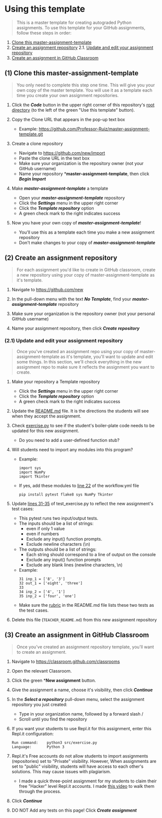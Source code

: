 # Using this template
    
> This is a master template for creating autograded Python assignments. To use this template for your GitHub assignments, follow these steps in order:

1. [Clone this master-assignment-template](#clone-this-master-assignment-template)
2. [Create an assignment repository](#create-an-assignment-repository)
    2.1. [Update and edit your assignment repository](#update-and-edit-your-assignment-repository)
3. [Create an assignment in GitHub Classroom](#create-an-assignment-in-github-classroom)

## (1) Clone this master-assignment-template

> You only need to complete this step one time. This will give you your own copy of the master template. You will use it as a template each time you create your own assignment repositories.

1. Click the ***Code*** button in the upper right corner of this repository's [root directory](https://github.com/Professor-Ruiz/master-assignment-template) (to the left of the green "Use this template" button).

2. Copy the Clone URL that appears in the pop-up text box
    - Example: https://github.com/Professor-Ruiz/master-assignment-template.git
    
3. Create a clone repository
    - Navigate to https://github.com/new/import
    - Paste the clone URL in the text box
    - Make sure your organization is the repository owner (not your GitHub username)
    - Name your repository ***master-assignment-template**, then click ***Begin Import***
    
4. Make ***master-assignment-template*** a template
    - Open your ***master-assignment-template*** repository
    - Click the ***Settings*** menu in the upper right corner
    - Click the ***Template repository*** option
    - A green check mark to the right indicates success
     
4. Now you have your own copy of ***master-assignment-template***!
    - You'll use this as a template each time you make a new assignment repository
    - Don't make changes to your copy of ***master-assignment-template***

## (2) Create an assignment repository
> For each assignment you'd like to create in GitHub classroom, create a new repository using your copy of master-assignment-template as it's template.

1. Navigate to https://github.com/new

2. In the pull-down menu with the text ***No Template***, find your ***master-assignment-template*** repository

3. Make sure your organization is the repository owner (not your personal GitHub username) 

4. Name your assignment repository, then click ***Create repository***

### (2.1) Update and edit your assignment repository
> Once you've created an assignment repo using your copy of master-assignment-template as it's template, you'll want to update and edit some things. In this section, we'll check everything in the new assignment repo to make sure it reflects the assignment you want to create.

1. Make your repository a Template repository
    - Click the ***Settings*** menu in the upper right corner
    - Click the ***Template repository*** option
    - A green check mark to the right indicates success

1. Update the [README.md](README.md) file. It is the directions the students will see when they accept the assignment.
    
2. Check [exercise.py](/src/exercise.py) to see if the student's boiler-plate code needs to be updated for this new assignment.
    - Do you need to add a user-defined function stub?
    
3. Will students need to import any modules into this program?
    - Example:
        ```
        import sys
        import NumPy
        import Tkinter
        ```
    - If yes, add these modules to [line 22](/.github/workflows/workflow.yml#L22) of the workflow.yml file
        ```
        pip install pytest flake8 sys NumPy Tkinter
        ```
    
4. Update [lines 31-35](/tests/test_exercise.py#L31) of test_exercise.py to reflect the new assignment's test cases:

    - This pytest runs two input/output tests.
    - The inputs should be a list of strings:
        - even if only 1 value
        - even if numbers
        - Exclude any input() function prompts.
        - Exclude newline characters (\n)
    - The outputs should be a list of strings:
        - Each string should correspond to a line of output on the console
        - Exclude any input() function prompts
        - Exclude any blank lines (newline characters, \n)
    - Example:
        ```
        31 inp_1 = ['8', '3']
        32 out_1 = ['eight', 'three']
        33
        34 inp_2 = ['4', '1']
        35 inp_2 = ['four', 'one']
        ```
    - Make sure the [rubric](README.md#grading) in the README.md file lists these two tests as the test cases.
    
5. Delete this file (```TEACHER_README.md```) from this new assignment repository
        
## (3) Create an assignment in GitHub Classroom
> Once you've created an assignment repository template, you'll want to create an assignment.

1. Navigate to https://classroom.github.com/classrooms

2. Open the relevant Classroom.

3. Click the green ***New assignment** button.

4. Give the assignment a name, choose it's visibility, then click ***Continue***

5. In the ***Select a repository*** pull-down menu, select the assignment repository you just created:
    - Type in your organization name, followed by a forward slash /
    - Scroll until you find the repository

6. If you want your students to use Repl.it for this assignment, enter this Repl.it configuration:
    ```
    Run command:    python3 src/exercise.py
    Language:       Python 3
    ```
7. Repl.it's Free accounts do not allow students to import assignments (repositories) set to "Private" visibility. However, When assignments are set to "public" visibility, students will have access to each other's solutions. This may cause issues with plagiarism.
    - I made a quick three-point assignment for my students to claim their free "Hacker" level Repl.it accounts. I made [this video](https://youtu.be/ZqzVN47oVr0) to walk them through the process.
         
8. Click ***Continue***

9. DO NOT Add any tests on this page! Click ***Create assignment***
